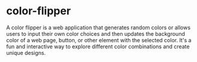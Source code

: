 # color-flipper
A color flipper is a web application that generates random colors or allows users to input their own color choices and then updates the background color of a web page, button, or other element with the selected color. It's a fun and interactive way to explore different color combinations and create unique designs.
